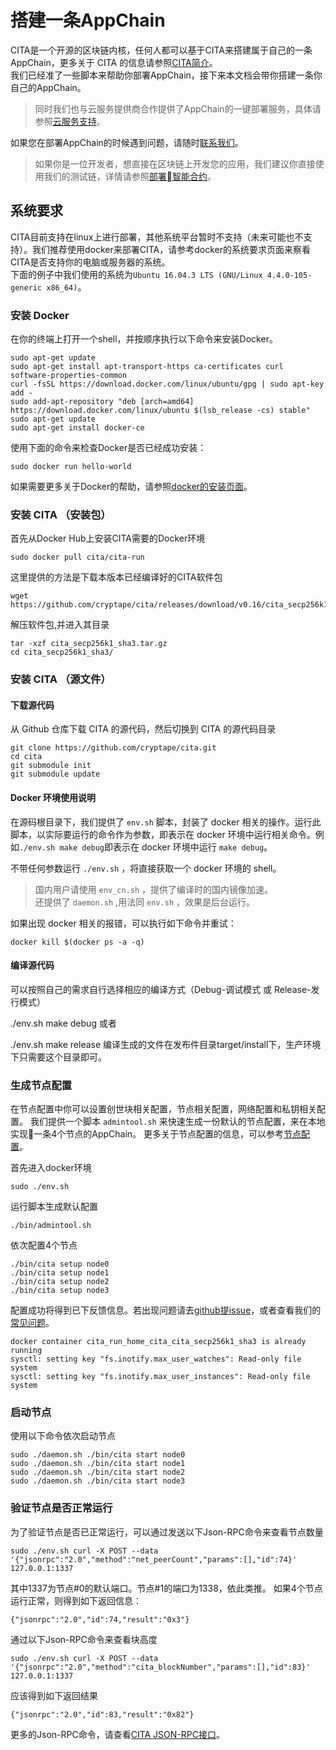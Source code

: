 # 搭建一条AppChain

CITA是一个开源的区块链内核，任何人都可以基于CITA来搭建属于自己的一条AppChain，更多关于 CITA 的信息请参照[CITA简介]()。  
我们已经准了一些脚本来帮助你部署AppChain，接下来本文档会带你搭建一条你自己的AppChain。

> 同时我们也与云服务提供商合作提供了AppChain的一键部署服务，具体请参照[云服务支持]()。

如果您在部署AppChain的时候遇到问题，请随时[联系我们]()。

> 如果你是一位开发者，想直接在区块链上开发您的应用，我们建议你直接使用我们的测试链，详情请参照[部署智能合约]()。

## 系统要求

CITA目前支持在linux上进行部署，其他系统平台暂时不支持（未来可能也不支持）。我们推荐使用docker来部署CITA，请参考docker的系统要求页面来察看CITA是否支持你的电脑或服务器的系统。  
下面的例子中我们使用的系统为`Ubuntu 16.04.3 LTS (GNU/Linux 4.4.0-105-generic x86_64)`。

### 安装 Docker

在你的终端上打开一个shell，并按顺序执行以下命令来安装Docker。

    sudo apt-get update
    sudo apt-get install apt-transport-https ca-certificates curl software-properties-common
    curl -fsSL https://download.docker.com/linux/ubuntu/gpg | sudo apt-key add -
    sudo add-apt-repository "deb [arch=amd64] https://download.docker.com/linux/ubuntu $(lsb_release -cs) stable"
    sudo apt-get update
    sudo apt-get install docker-ce
    

使用下面的命令来检查Docker是否已经成功安装：

    sudo docker run hello-world
    

如果需要更多关于Docker的帮助，请参照[docker的安装页面](https://docs.docker.com/install/linux/docker-ce/ubuntu/)。

### 安装 CITA （安装包）

首先从Docker Hub上安装CITA需要的Docker环境

    sudo docker pull cita/cita-run
    

这里提供的方法是下载本版本已经编译好的CITA软件包

    wget https://github.com/cryptape/cita/releases/download/v0.16/cita_secp256k1_sha3.tar.gz
    

解压软件包,并进入其目录

    tar -xzf cita_secp256k1_sha3.tar.gz
    cd cita_secp256k1_sha3/
    

### 安装 CITA （源文件）

#### 下载源代码

从 Github 仓库下载 CITA 的源代码，然后切换到 CITA 的源代码目录

    git clone https://github.com/cryptape/cita.git
    cd cita
    git submodule init
    git submodule update
    

#### Docker 环境使用说明

在源码根目录下，我们提供了 `env.sh` 脚本，封装了 docker 相关的操作。运行此脚本，以实际要运行的命令作为参数，即表示在 docker 环境中运行相关命令。例如`./env.sh make debug`即表示在 docker 环境中运行 `make debug`。

不带任何参数运行 `./env.sh` ，将直接获取一个 docker 环境的 shell。

> 国内用户请使用 `env_cn.sh` ，提供了编译时的国内镜像加速。  
> 还提供了 `daemon.sh` ,用法同 `env.sh` ，效果是后台运行。

如果出现 docker 相关的报错，可以执行如下命令并重试：

    docker kill $(docker ps -a -q)
    

#### 编译源代码

可以按照自己的需求自行选择相应的编译方式（Debug-调试模式 或 Release-发行模式）

./env.sh make debug 或者

./env.sh make release 编译生成的文件在发布件目录target/install下，生产环境下只需要这个目录即可。

### 生成节点配置

在节点配置中你可以设置创世块相关配置，节点相关配置，网络配置和私钥相关配置。 我们提供一个脚本 `admintool.sh` 来快速生成一份默认的节点配置，来在本地实现一条4个节点的AppChain。 更多关于节点配置的信息，可以参考[节点配置]()。

首先进入docker环境

    sudo ./env.sh
    

运行脚本生成默认配置

    ./bin/admintool.sh
    

依次配置4个节点

    ./bin/cita setup node0
    ./bin/cita setup node1
    ./bin/cita setup node2
    ./bin/cita setup node3
    

配置成功将得到已下反馈信息。若出现问题请去[github提issue]()，或者查看我们的[常见问题]()。

    docker container cita_run_home_cita_cita_secp256k1_sha3 is already running
    sysctl: setting key "fs.inotify.max_user_watches": Read-only file system
    sysctl: setting key "fs.inotify.max_user_instances": Read-only file system
    

### 启动节点

使用以下命令依次启动节点

    sudo ./daemon.sh ./bin/cita start node0
    sudo ./daemon.sh ./bin/cita start node1
    sudo ./daemon.sh ./bin/cita start node2
    sudo ./daemon.sh ./bin/cita start node3
    

### 验证节点是否正常运行

为了验证节点是否已正常运行，可以通过发送以下Json-RPC命令来查看节点数量

    sudo ./env.sh curl -X POST --data '{"jsonrpc":"2.0","method":"net_peerCount","params":[],"id":74}' 127.0.0.1:1337
    

其中1337为节点#0的默认端口。节点#1的端口为1338，依此类推。 如果4个节点运行正常，则得到如下返回信息：

    {"jsonrpc":"2.0","id":74,"result":"0x3"}
    

通过以下Json-RPC命令来查看块高度

    sudo ./env.sh curl -X POST --data '{"jsonrpc":"2.0","method":"cita_blockNumber","params":[],"id":83}' 127.0.0.1:1337
    

应该得到如下返回结果

    {"jsonrpc":"2.0","id":83,"result":"0x82"}
    

更多的Json-RPC命令，请查看[CITA JSON-RPC接口]()。